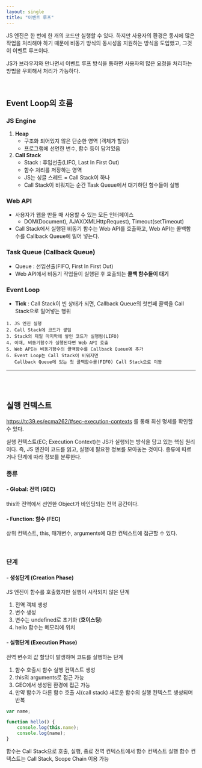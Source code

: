 ```yaml
---
layout: single
title: "이벤트 루프"
---
```


JS 엔진은 한 번에 한 개의 코드만 실행할 수 있다.
하지만 사용자의 환경은 동시에 많은 작업을 처리해야 하기 때문에 비동기 방식의 동시성을 지원하는 방식을 도입했고, 그것이 이벤트 루프이다.

JS가 브라우저와 만나면서 이벤트 루프 방식을 통하면 사용자의 많은 요청을 처리하는 방법을 우회해서 처리가 가능하다.

<br>

## Event Loop의 흐름

### JS Engine
   1) **Heap**
      - 구조화 되어있지 않은 단순한 영역 (객체가 할당)
      - 프로그램에 선언한 변수, 함수 등이 담겨있음
   2) **Call Stack**
      - Stack : 후입선출(LIFO, Last In First Out)
      - 함수 처리를 저장하는 영역
      - JS는 싱글 스레드 = Call Stack이 하나
      - Call Stack이 비워지는 순간 Task Queue에서 대기하던 함수들이 실행

### Web API
   - 사용자가 웹을 만들 때 사용할 수 있는 모든 인터페이스
     - DOM(Document), AJAX(XMLHttpRequest), Timeout(setTimeout)
   - Call Stack에서 실행된 비동기 함수는 Web API를 호출하고,
    Web API는 콜백함수를 Callback Queue에 밀어 넣는다.

### Task Queue (Callback Queue)
   - Queue : 선입선출(FIFO, First In First Out)
   - Web API에서 비동기 작업들이 실행된 후 호출되는 **콜백 함수들이 대기**

### Event Loop
   - **Tick** : Call Stack이 빈 상태가 되면, Callback Queue의 첫번째 콜백을 Call Stack으로 밀어넣는 행위

 
    1. JS 엔진 실행
    2. Call Stack에 코드가 쌓임
    3. Stack의 제일 마지막에 쌓인 코드가 실행됨(LIFO)
    4. 이때, 비동기함수가 실행된다면 Web API 호출
    5. Web API는 비동기함수의 콜백함수를 Callback Queue에 추가
    6. Event Loop는 Call Stack이 비워지면
       Callback Queue에 있는 첫 콜백함수를(FIFO) Call Stack으로 이동

<hr>
<br><br>

## 실행 컨텍스트

https://tc39.es/ecma262/#sec-execution-contexts 를 통해 최신 명세를 확인할 수 있다.

실행 컨텍스트(EC; Execution Context)는 JS가 실행되는 방식을 담고 있는 핵심 원리이다. 즉, JS 엔진이 코드를 읽고, 실행에 필요한 정보를 모아놓는 것이다. 종류에 따르거나 단계에 따라 정보를 분류한다.

### 종류

#### - Global: 전역 (GEC)

this와 전역에서 선언한 Object가 바인딩되는 전역 공간이다.

#### - Function: 함수 (FEC)

상위 컨텍스트, this, 매개변수, arguments에 대한 컨텍스트에 접근할 수 있다.

<br>

### 단계

#### - 생성단계 (Creation Phase)

JS 엔진이 함수를 호출했지만 실행이 시작되지 않은 단계
1. 전역 객체 생성
2. 변수 생성
3. 변수는 undefined로 초기화 (**호이스팅**)
4. hello 함수는 메모리에 위치


#### - 실행단계 (Execution Phase)

전역 변수의 값 할당이 발생하며 코드를 실행하는 단계
1. 함수 호출시 함수 실행 컨텍스트 생성
2. this의 arguments로 접근 가능
3. GEC에서 생성된 환경에 접근 가능
4. 만약 함수가 다른 함수 호출 시(call stack) 새로운 함수의 실행 컨텍스트 생성되며 반복


```js
var name;

function hello() {
    console.log(this.name);
    console.log(name);
}
```

함수는 Call Stack으로 호출, 실행, 종료
전역 컨텍스트에서 함수 컨텍스트 실행
함수 컨텍스트는 Call Stack, Scope Chain 이용 가능
